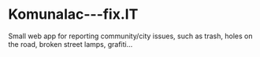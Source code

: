 # Komunalac---fix.IT

Small web app for reporting community/city issues, such as trash, holes on the road, broken street lamps, grafiti...
